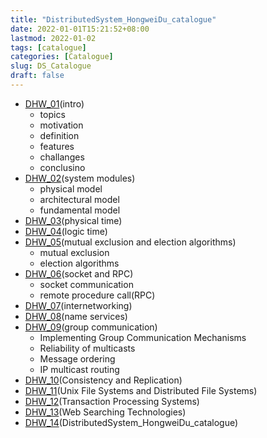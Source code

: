 ```yaml
---
title: "DistributedSystem_HongweiDu_catalogue"
date: 2022-01-01T15:21:52+08:00
lastmod: 2022-01-02
tags: [catalogue]
categories: [Catalogue]
slug: DS_Catalogue
draft: false
---
```

- [DHW_01](https://qizhengzou.github.io/2021/distributedsystem-hongweidu-intro/)(intro)
    - topics
    - motivation
    - definition
    - features
    - challanges
    - conclusino
- [DHW_02](https://qizhengzou.github.io/2021/distributedsystem-hongweidu-system-modules/)(system modules)
    - physical model
    - architectural model
    - fundamental model
- [DHW_03](https://qizhengzou.github.io/2021/physical-time/)(physical time)
- [DHW_04](https://qizhengzou.github.io/2021/logical-time/)(logic time)
- [DHW_05](https://qizhengzou.github.io/2021/mutual-exclusion-election-algorithms/)(mutual exclusion and election algorithms)
    - mutual exclusion
    - election  algorithms
- [DHW_06](https://qizhengzou.github.io/2021/socket-rpc/)(socket and RPC)
    - socket communication 
    - remote procedure call(RPC)
- [DHW_07](https://qizhengzou.github.io/2021/internetworking/)(internetworking)
- [DHW_08](https://qizhengzou.github.io/2021/name-services/)(name services)
- [DHW_09](https://qizhengzou.github.io/2021/group-communication/)(group communication)
    - Implementing Group Communication Mechanisms
    - Reliability of multicasts
    - Message ordering
    - IP multicast routing
- [DHW_10](https://qizhengzou.github.io/2021/consistency-and-replication/)(Consistency and Replication)
- [DHW_11](https://qizhengzou.github.io/2022/unix-fs-and-distributed-fs/)(Unix File Systems and Distributed File Systems)
- [DHW_12](https://qizhengzou.github.io/2022/transaction-processing-systems/)(Transaction Processing Systems)
- [DHW_13](https://qizhengzou.github.io/2022/web-searching-technologies/)(Web Searching Technologies)
- [DHW_14](https://qizhengzou.github.io/2022/ds_summary/)(DistributedSystem_HongweiDu_catalogue)
